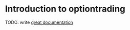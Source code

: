 # Introduction to optiontrading

TODO: write [great documentation](http://jacobian.org/writing/what-to-write/)
